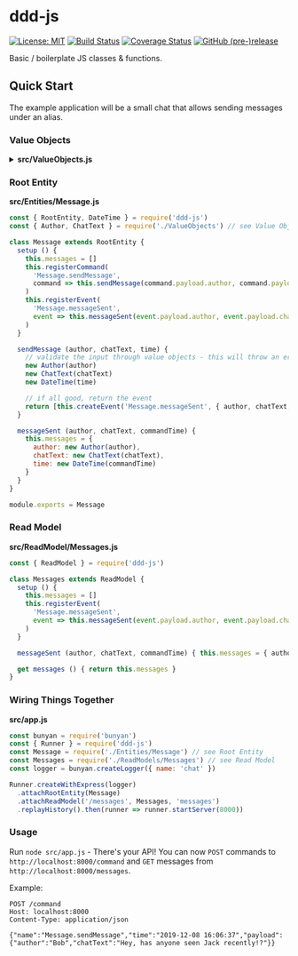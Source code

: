 # ddd-js

[![License: MIT](https://img.shields.io/badge/License-MIT-yellow.svg)](https://opensource.org/licenses/MIT)
[![Build Status](https://travis-ci.org/Rekhyt/ddd-js.svg?branch=master)](https://travis-ci.org/Rekhyt/ddd-js)
[![Coverage Status](https://coveralls.io/repos/github/Rekhyt/ddd-js/badge.svg)](https://coveralls.io/github/Rekhyt/ddd-js)
[![GitHub (pre-)release](https://img.shields.io/github/release/Rekhyt/ddd-js/all.svg)](https://github.com/Rekhyt/ddd-js/releases)

Basic / boilerplate JS classes &amp; functions.

## Quick Start
The example application will be a small chat that allows sending messages under an alias.

### Value Objects
<details>
<summary><b>src/ValueObjects.js</b></summary>

```javascript
const { NonEmptyStringValue } = require('ddd-js')

class Author extends NonEmptyStringValue {}
class ChatText extends NonEmptyStringValue {}

module.exports = { Author, ChatText }
```
</details>

### Root Entity
**src/Entities/Message.js**
```javascript
const { RootEntity, DateTime } = require('ddd-js')
const { Author, ChatText } = require('./ValueObjects') // see Value Objects

class Message extends RootEntity {
  setup () {
    this.messages = []
    this.registerCommand(
      'Message.sendMessage',
      command => this.sendMessage(command.payload.author, command.payload.chatText, command.time)
    )
    this.registerEvent(
      'Message.messageSent',
      event => this.messageSent(event.payload.author, event.payload.chatText, event.payload.commandTime)
    )
  }

  sendMessage (author, chatText, time) {
    // validate the input through value objects - this will throw an error if a value is invalid, rejecting the command
    new Author(author)
    new ChatText(chatText)
    new DateTime(time)

    // if all good, return the event
    return [this.createEvent('Message.messageSent', { author, chatText, commandTime: time })]
  }

  messageSent (author, chatText, commandTime) {
    this.messages = {
      author: new Author(author),
      chatText: new ChatText(chatText),
      time: new DateTime(commandTime)
    }
  }
}

module.exports = Message
```

### Read Model
**src/ReadModel/Messages.js**
```javascript
const { ReadModel } = require('ddd-js')

class Messages extends ReadModel {
  setup () {
    this.messages = []
    this.registerEvent(
      'Message.messageSent',
      event => this.messageSent(event.payload.author, event.payload.chatText, event.payload.commandTime)
    )
  }

  messageSent (author, chatText, commandTime) { this.messages = { author, chatText, time: commandTime } }

  get messages () { return this.messages }
}
```

### Wiring Things Together
**src/app.js**
```javascript
const bunyan = require('bunyan')
const { Runner } = require('ddd-js')
const Message = require('./Entities/Message') // see Root Entity
const Messages = require('./ReadModels/Messages') // see Read Model
const logger = bunyan.createLogger({ name: 'chat' })

Runner.createWithExpress(logger)
  .attachRootEntity(Message)
  .attachReadModel('/messages', Messages, 'messages')
  .replayHistory().then(runner => runner.startServer(8000))
```

### Usage
Run `node src/app.js` - There's your API! You can now `POST` commands to `http://localhost:8000/command` and `GET` messages from
`http://localhost:8000/messages`.

Example:
```http request
POST /command
Host: localhost:8000
Content-Type: application/json

{"name":"Message.sendMessage","time":"2019-12-08 16:06:37","payload":{"author":"Bob","chatText":"Hey, has anyone seen Jack recently!?"}}
```
